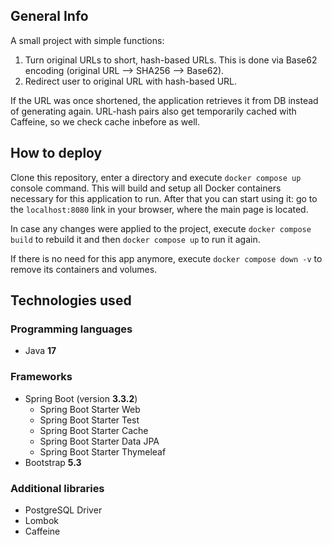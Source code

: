 ## General Info

A small project with simple functions: 
1. Turn original URLs to short, hash-based URLs. This is done via Base62 encoding (original URL --> SHA256 --> Base62).
2. Redirect user to original URL with hash-based URL.

If the URL was once shortened, the application retrieves it from DB instead of generating again. URL-hash pairs also get temporarily cached with Caffeine, so we check cache inbefore as well.

## How to deploy

Clone this repository, enter a directory and execute ```docker compose up``` console command. This will build and setup all Docker containers necessary for this application to run. After that you can start using it: go to the ```localhost:8080``` link in your browser, where the main page is located.

In case any changes were applied to the project, execute ```docker compose build``` to rebuild it and then ```docker compose up``` to run it again.

If there is no need for this app anymore, execute ```docker compose down -v``` to remove its containers and volumes.

## Technologies used

### Programming languages
- Java **17**

### Frameworks
- Spring Boot (version **3.3.2**)
  - Spring Boot Starter Web
  - Spring Boot Starter Test
  - Spring Boot Starter Cache
  - Spring Boot Starter Data JPA
  - Spring Boot Starter Thymeleaf
- Bootstrap **5.3**
 
### Additional libraries
- PostgreSQL Driver
- Lombok
- Caffeine

